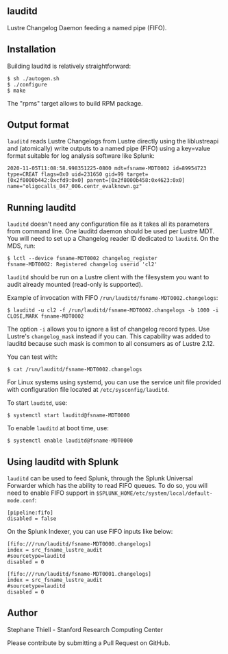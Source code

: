 lauditd
-------

Lustre Changelog Daemon feeding a named pipe (FIFO).


Installation
------------

Building lauditd is relatively straightforward:

```
$ sh ./autogen.sh
$ ./configure
$ make
```

The "rpms" target allows to build RPM package.


Output format
-------------

`lauditd` reads Lustre Changelogs from Lustre directly using the liblustreapi
and (atomically) write outputs to a named pipe (FIFO) using a key=value format
suitable for log analysis software like Splunk:

```
2020-11-05T11:08:58.998351225-0800 mdt=fsname-MDT0002 id=89954723 type=CREAT flags=0x0 uid=231650 gid=99 target=[0x2f8000b442:0xcfd9:0x0] parent=[0x2f8000b458:0x4623:0x0] name="oligocalls_047_006.centr_evalknown.gz"
```

Running lauditd
---------------

`lauditd` doesn't need any configuration file as it takes all its parameters from
command line. One lauditd daemon should be used per Lustre MDT. You will need
to set up a Changelog reader ID dedicated to `lauditd`. On the MDS, run:

```
$ lctl --device fsname-MDT0002 changelog_register
fsname-MDT0002: Registered changelog userid 'cl2'
```

`lauditd` should be run on a Lustre client with the filesystem you want to audit
already mounted (read-only is supported).

Example of invocation with FIFO `/run/lauditd/fsname-MDT0002.changelogs`:

```
$ lauditd -u cl2 -f /run/lauditd/fsname-MDT0002.changelogs -b 1000 -i CLOSE,MARK fsname-MDT0002
```

The option `-i` allows you to ignore a list of changelog record types. Use Lustre's `changelog_mask` instead if you can.
This capability was added to lauditd because such mask is common to all consumers as of Lustre 2.12.

You can test with:

```
$ cat /run/lauditd/fsname-MDT0002.changelogs
```

For Linux systems using systemd, you can use the service unit file provided with
configuration file located at `/etc/sysconfig/lauditd`.

To start `lauditd`, use:

```
$ systemctl start lauditd@fsname-MDT0000
```

To enable `lauditd` at boot time, use:

```
$ systemctl enable lauditd@fsname-MDT0000
```


Using lauditd with Splunk
-------------------------

`lauditd` can be used to feed Splunk, through the Splunk Universal Forwarder which
has the ability to read FIFO queues. To do so, you will need to enable FIFO support
in `$SPLUNK_HOME/etc/system/local/default-mode.conf`:

```
[pipeline:fifo]
disabled = false
```

On the Splunk Indexer, you can use FIFO inputs like below:

```
[fifo:///run/lauditd/fsname-MDT0000.changelogs]
index = src_fsname_lustre_audit
#sourcetype=lauditd
disabled = 0

[fifo:///run/lauditd/fsname-MDT0001.changelogs]
index = src_fsname_lustre_audit
#sourcetype=lauditd
disabled = 0
```


Author
------
Stephane Thiell - Stanford Research Computing Center

Please contribute by submitting a Pull Request on GitHub.
